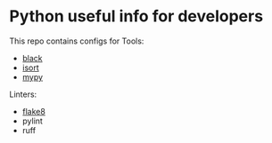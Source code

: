 # Python useful info for developers

This repo contains configs for
Tools:

- [black](./black/pyproject.toml)
- [isort](./isort/pyproject.toml)
- [mypy](./mypy/pyproject.toml)

Linters:

- [flake8](./linters/flake8/PLUGINS.md)
- pylint
- ruff
